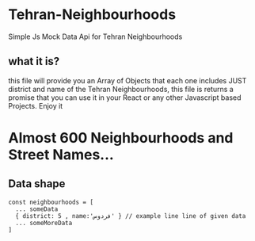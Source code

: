 # Tehran-Neighbourhoods
Simple Js Mock Data Api for Tehran Neighbourhoods

## what it is?
this file will provide you an Array of Objects that each one includes JUST district and name of the Tehran Neighbourhoods, this file is returns a promise that you can use it in your React or any other Javascript based Projects. Enjoy it 

Almost 600 Neighbourhoods and Street Names...
===


## Data shape
```
const neighbourhoods = [
  ... someData
  { district: 5 , name:'فردوس' } // example line line of given data
  ... someMoreData
]
```


